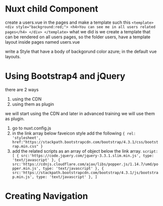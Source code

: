 # Nuxt child Component
create a users.vue in the pages and make a template such this
`
<template>
    <div style="background:red;">
        <h4>You can see me in all users related pages</h4>
    </div>
</template>
`
what we did is we create a template that can be rendered on all users pages, so the folder users, have a template layout inside pages named users.vue


write a Style that have a body of backgorund color azure; in the default vue layouts.



# Using Bootstrap4 and jQuery
there are 2 ways
1. using the CDN 
2. using them as plugin

we will start using the CDN and later in advanced training we will use them as plugin.

1. go to nuxt.config.js
2. in the link array below faveicon style add the following `{ rel: 'stylesheet', href:"https://stackpath.bootstrapcdn.com/bootstrap/4.3.1/css/bootstrap.min.css" }`
3. add the related scripts as an array of object below the link array.
`
    script: [
      {
        src:'https://code.jquery.com/jquery-3.3.1.slim.min.js',
        type: 'text/javascript'
      },
      {
        src:'https://cdnjs.cloudflare.com/ajax/libs/popper.js/1.14.7/umd/popper.min.js',
        type: 'text/javascript'
      },
      {
        src:'https://stackpath.bootstrapcdn.com/bootstrap/4.3.1/js/bootstrap.min.js',
        type: 'text/javascript'
      },
    ]
`

# Creating Navigation
